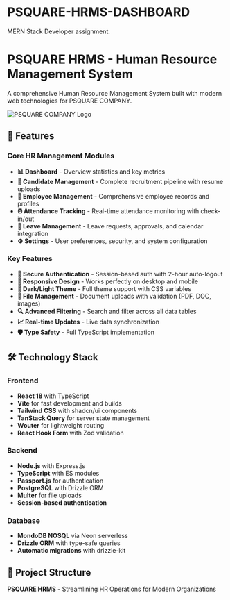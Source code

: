 # PSQUARE-HRMS-DASHBOARD
 MERN Stack Developer assignment. 
# PSQUARE HRMS - Human Resource Management System

A comprehensive Human Resource Management System built with modern web technologies for PSQUARE COMPANY.

![PSQUARE COMPANY Logo](./attached_assets/download_1753176043353.png)

## 🚀 Features

### Core HR Management Modules
- **📊 Dashboard** - Overview statistics and key metrics
- **👥 Candidate Management** - Complete recruitment pipeline with resume uploads
- **👤 Employee Management** - Comprehensive employee records and profiles  
- **⏰ Attendance Tracking** - Real-time attendance monitoring with check-in/out
- **📅 Leave Management** - Leave requests, approvals, and calendar integration
- **⚙️ Settings** - User preferences, security, and system configuration

### Key Features
- **🔐 Secure Authentication** - Session-based auth with 2-hour auto-logout
- **📱 Responsive Design** - Works perfectly on desktop and mobile
- **🌙 Dark/Light Theme** - Full theme support with CSS variables
- **📁 File Management** - Document uploads with validation (PDF, DOC, images)
- **🔍 Advanced Filtering** - Search and filter across all data tables
- **📈 Real-time Updates** - Live data synchronization
- **🛡️ Type Safety** - Full TypeScript implementation

## 🛠️ Technology Stack

### Frontend
- **React 18** with TypeScript
- **Vite** for fast development and builds
- **Tailwind CSS** with shadcn/ui components
- **TanStack Query** for server state management
- **Wouter** for lightweight routing
- **React Hook Form** with Zod validation

### Backend
- **Node.js** with Express.js
- **TypeScript** with ES modules
- **Passport.js** for authentication
- **PostgreSQL** with Drizzle ORM
- **Multer** for file uploads
- **Session-based authentication**

### Database
- **MondoDB NOSQL** via Neon serverless
- **Drizzle ORM** with type-safe queries
- **Automatic migrations** with drizzle-kit

## 📁 Project Structure

**PSQUARE HRMS** - Streamlining HR Operations for Modern Organizations
